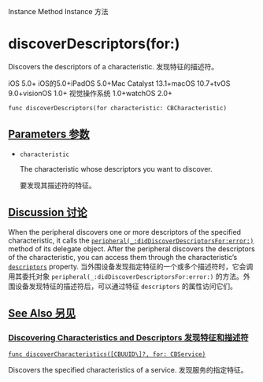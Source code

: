 Instance Method Instance 方法

# discoverDescriptors(for:) 

Discovers the descriptors of a characteristic.
发现特征的描述符。

iOS 5.0+ iOS的5.0+iPadOS 5.0+Mac Catalyst 13.1+macOS 10.7+tvOS 9.0+visionOS 1.0+ 视觉操作系统 1.0+watchOS 2.0+

```
func discoverDescriptors(for characteristic: CBCharacteristic)
```



## [Parameters 参数](https://developer.apple.com/documentation/corebluetooth/cbperipheral/discoverdescriptors(for:)#parameters)

- `characteristic`

  The characteristic whose descriptors you want to discover. 

  要发现其描述符的特征。



## [Discussion 讨论](https://developer.apple.com/documentation/corebluetooth/cbperipheral/discoverdescriptors(for:)#Discussion)

When the peripheral discovers one or more descriptors of the specified characteristic, it calls the [`peripheral(_:didDiscoverDescriptorsFor:error:)`](https://developer.apple.com/documentation/corebluetooth/cbperipheraldelegate/peripheral(_:diddiscoverdescriptorsfor:error:)) method of its delegate object. After the peripheral discovers the descriptors of the characteristic, you can access them through the characteristic’s [`descriptors`](https://developer.apple.com/documentation/corebluetooth/cbcharacteristic/descriptors) property.
当外围设备发现指定特征的一个或多个描述符时，它会调用其委托对象 `peripheral(_:didDiscoverDescriptorsFor:error:)` 的方法。外围设备发现特征的描述符后，可以通过特征 `descriptors` 的属性访问它们。



## [See Also 另见](https://developer.apple.com/documentation/corebluetooth/cbperipheral/discoverdescriptors(for:)#see-also)

### [Discovering Characteristics and Descriptors 发现特征和描述符](https://developer.apple.com/documentation/corebluetooth/cbperipheral/discoverdescriptors(for:)#Discovering-Characteristics-and-Descriptors)

[`func discoverCharacteristics([CBUUID\]?, for: CBService)`](https://developer.apple.com/documentation/corebluetooth/cbperipheral/discovercharacteristics(_:for:))

Discovers the specified characteristics of a service.
发现服务的指定特征。
